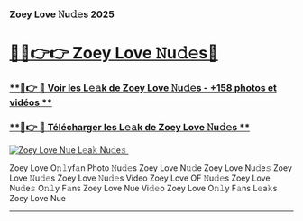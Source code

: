 ### Zoey Love 𝙽u𝚍𝚎s 2025  

# <h1><a href="(https://rebrand.ly/accesvip">🔗🔗👉👉 Zoey Love 𝙽u𝚍𝚎s🔗</a></h1>

### [ **🔗👉 🔴 Voir les L𝚎𝚊k de Zoey Love 𝙽u𝚍𝚎s - +158 photos et vidéos **](https://rebrand.ly/accesvip)
### [ **🔗👉 🔴 Télécharger les L𝚎𝚊k de Zoey Love 𝙽u𝚍𝚎s **](https://rebrand.ly/accesvip)  

[![Zoey Love N𝚞e L𝚎a𝚔 Nu𝚍e𝚜 ](https://i.imgur.com/0qMVB7G.gif)](https://rebrand.ly/accesvip)  

Zoey Love O𝚗𝚕yf𝚊n Photo 𝙽u𝚍𝚎s
Zoey Love N𝚞𝚍e
Zoey Love Nu𝚍e𝚜
Zoey Love 𝙽u𝚍𝚎s
Zoey Love 𝙽u𝚍𝚎s Video
Zoey Love OF 𝙽u𝚍𝚎s
Zoey Love Nu𝚍e𝚜 O𝚗𝚕y F𝚊ns
Zoey Love Nue Vi𝚍𝚎o
Zoey Love O𝚗𝚕y F𝚊ns L𝚎a𝚔s
Zoey Love Nue

___  
